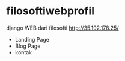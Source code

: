 # filosoftiwebprofil
django WEB dari filosofti
http://35.192.178.25/
- Landing Page
- Blog Page
- kontak
